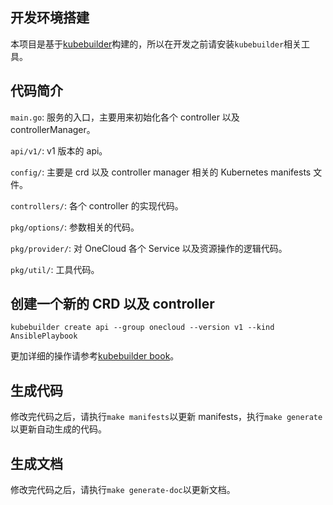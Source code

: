 ## 开发环境搭建

本项目是基于[kubebuilder](https://github.com/kubernetes-sigs/kubebuilder)构建的，所以在开发之前请安装`kubebuilder`相关工具。

## 代码简介

`main.go`: 服务的入口，主要用来初始化各个 controller 以及 controllerManager。

`api/v1/`: v1 版本的 api。

`config/`: 主要是 crd 以及 controller manager 相关的 Kubernetes manifests 文件。

`controllers/`: 各个 controller 的实现代码。

`pkg/options/`: 参数相关的代码。

`pkg/provider/`: 对 OneCloud 各个 Service 以及资源操作的逻辑代码。

`pkg/util/`: 工具代码。

## 创建一个新的 CRD 以及 controller

```shell
kubebuilder create api --group onecloud --version v1 --kind AnsiblePlaybook
```

更加详细的操作请参考[kubebuilder book](https://kubebuilder.io/)。

## 生成代码

修改完代码之后，请执行`make manifests`以更新 manifests，执行`make generate`以更新自动生成的代码。

## 生成文档

修改完代码之后，请执行`make generate-doc`以更新文档。
